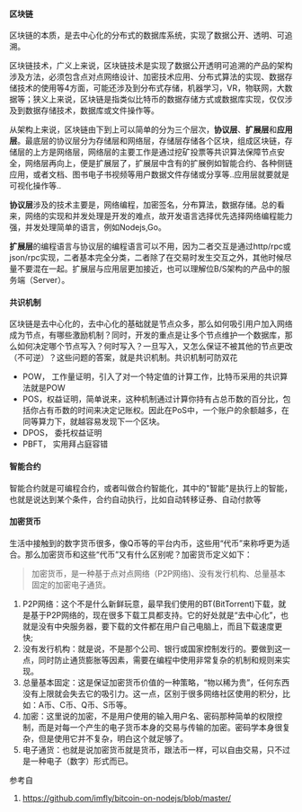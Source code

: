 #### 区块链

区块链的本质，是去中心化的分布式的数据库系统，实现了数据公开、透明、可追溯。

区块链技术，广义上来说，区块链技术是实现了数据公开透明可追溯的产品的架构涉及方法，必须包含点对点网络设计、加密技术应用、分布式算法的实现、数据存储技术的使用等4方面，可能还涉及到分布式存储，机器学习，VR，物联网，大数据等；狭义上来说，区块链是指类似比特币的数据存储方式或数据库实现，仅仅涉及到数据存储技术，数据库或文件操作等。

从架构上来说，区块链由下到上可以简单的分为三个层次，**协议层**、**扩展层**和**应用层**。最底层的协议层分为存储层和网络层，存储层存储各个区块，组成区块链，存储层的上方是网络层，网络层的主要工作是通过挖矿投票等共识算法保障节点安全，网络层再向上，便是扩展层了，扩展层中含有的扩展例如智能合约、各种侧链应用，或者文档、图书电子书视频等用户数据文件存储或分享等..应用层就要就是可视化操作等..

**协议层**涉及的技术主要是，网络编程，加密签名，分布算法，数据存储。总的看来，网络的实现和并发处理是开发的难点，故开发语言选择优先选择网络编程能力强，并发处理简单的语言，例如Nodejs,Go。

**扩展层**的编程语言与协议层的编程语言可以不用，因为二者交互是通过http/rpc或json/rpc实现，二者基本完全分类，二者除了在交易时发生交互之外，其他时候尽量不要混在一起。扩展层与应用层更加接近，也可以理解位B/S架构的产品中的服务端（Server）。



#### 共识机制

区块链是去中心化的，去中心化的基础就是节点众多，那么如何吸引用户加入网络成为节点，有哪些激励机制？同时，开发的重点是让多个节点维护一个数据库，那么如何决定哪个节点写入？何时写入？一旦写入，又怎么保证不被其他的节点更改（不可逆）？这些问题的答案，就是共识机制。共识机制可防双花

+ POW， 工作量证明，引入了对一个特定值的计算工作，比特币采用的共识算法就是POW
+ POS，权益证明，简单说来，这种机制通过计算你持有占总币数的百分比，包括你占有币数的时间来决定记账权。因此在PoS中，一个账户的余额越多，在同等算力下，就越容易发现下一个区块。
+ DPOS，  委托权益证明
+ PBFT， 实用拜占庭容错




#### 智能合约

智能合约就是可编程合约，或者叫做合约智能化，其中的"智能"是执行上的智能，也就是说达到某个条件，合约自动执行，比如自动转移证券、自动付款等



#### 加密货币

生活中接触到的数字货币很多，像Q币等的平台内币，这些用“代币”来称呼更为适合。那么加密货币和这些“代币”又有什么区别呢？加密货币定义如下：

>  加密货币，是一种基于点对点网络（P2P网络)、没有发行机构、总量基本固定的加密电子通货。

1. P2P网络：这个不是什么新鲜玩意，最早我们使用的BT(BitTorrent)下载，就是基于P2P网络的，现在很多下载工具都支持。它的好处就是“去中心化”，也就是没有中央服务器，要下载的文件都在用户自己电脑上，而且下载速度更快;
2. 没有发行机构：就是说，不是那个公司、银行或国家控制发行的。要做到这一点，同时防止通货膨胀等因素，需要在编程中使用非常复杂的机制和规则来实现。
3. 总量基本固定：这是保证加密货币价值的一种策略，“物以稀为贵”，任何东西没有上限就会失去它的吸引力。这一点，区别于很多网络社区使用的积分，比如：A币、C币、Q币、S币等。
4. 加密：这里说的加密，不是用户使用的输入用户名、密码那种简单的权限控制，而是对每一个产生的电子货币本身的交易与传输的加密。密码学本身很复杂，但是使用它并不复杂，明白这个就足够了。
5. 电子通货：也就是说加密货币就是货币，跟法币一样，可以自由交易，只不过是一种电子（数字）形式而已。





参考自

1. https://github.com/imfly/bitcoin-on-nodejs/blob/master/